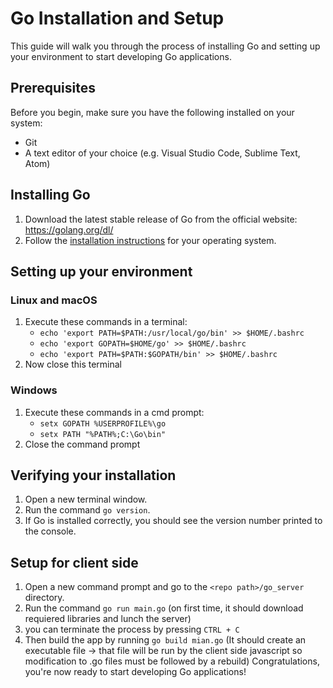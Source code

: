 # Go Installation and Setup

This guide will walk you through the process of installing Go and setting up your environment to start developing Go applications.

## Prerequisites

Before you begin, make sure you have the following installed on your system:

- Git
- A text editor of your choice (e.g. Visual Studio Code, Sublime Text, Atom)

## Installing Go

1. Download the latest stable release of Go from the official website: https://golang.org/dl/
2. Follow the [installation instructions](https://go.dev/doc/install) for your operating system.

## Setting up your environment
### Linux and macOS

1. Execute these commands in a terminal:
    - `echo 'export PATH=$PATH:/usr/local/go/bin' >> $HOME/.bashrc`
    - `echo 'export GOPATH=$HOME/go' >> $HOME/.bashrc`
    - `echo 'export PATH=$PATH:$GOPATH/bin' >> $HOME/.bashrc`
2. Now close this terminal

### Windows

1. Execute these commands in a cmd prompt:
    - `setx GOPATH %USERPROFILE%\go`
    - `setx PATH "%PATH%;C:\Go\bin"`
2. Close the command prompt

## Verifying your installation

1. Open a new terminal window.
2. Run the command `go version`.
3. If Go is installed correctly, you should see the version number printed to the console.

## Setup for client side

1. Open a new command prompt and go to the `<repo path>/go_server` directory.
2. Run the command `go run main.go` (on first time, it should download requiered libraries and lunch the server)
3. you can terminate the process by pressing `CTRL + C`
4. Then build the app by running `go build mian.go` (It should create an executable file -> that file will be run by the client side javascript so modification to .go files must be followed by a rebuild)
Congratulations, you're now ready to start developing Go applications!
